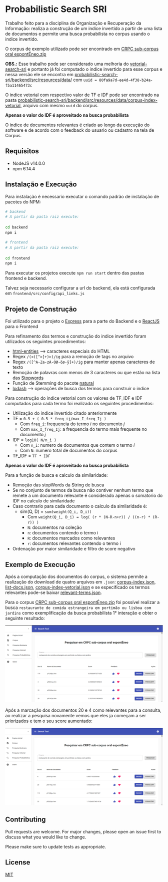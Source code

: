# Probabilistic Search SRI

Trabalho feito para a disciplina de Organização e Recuperação da Informação: realiza a construção de um indice invertido a partir de uma lista de documentos e permite uma busca probabilista no corpus usando o indice invertido.

O corpus de exemplo utilizado pode ser encontrado em [CRPC sub-corpus oral espontÉneo.zip](https://github.com/AlexandreNS/term-frequency-sri/blob/main/CRPC%20sub-corpus%20oral%20espont%C3%89neo.zip?raw=true)

**OBS.:** Esse trabalho pode ser considerado uma melhoria do [vetorial-search-sri](https://github.com/AlexandreNS/vetorial-search-sri) e portanto já foi computado o indice invertido para esse corpus e nessa versão ele se encontra em [probabilistic-search-sri/backend/src/resources/data/](https://github.com/AlexandreNS/probabilistic-search-sri/tree/main/backend/src/resources/data) com `uuid = 80fa9a7d-ee4d-4f38-b24a-f5a11465473c`

O indice vetorial com respectivo valor de TF e IDF pode ser encontrado na pasta [probabilistic-search-sri/backend/src/resources/data/corpus-index-vetorial](https://github.com/AlexandreNS/probabilistic-search-sri/tree/main/backend/src/resources/data/corpus-index-vetorial), arquivo com mesmo `uuid` do corpus.

**Apenas o valor do IDF é aproveitado na busca probabilista**

O indice de documentos relevantes é criado ao longo da execução do software e de acordo com o feedback do usuario ou cadastro na tela de Corpus.

## Requisitos

- NodeJS v14.0.0
- npm 6.14.4

## Instalação e Execução

Para instalação é necessario executar o comando padrão de instalação de pacotes do NPM:

```bash
# backend
# A partir da pasta raiz execute:

cd backend
npm i
```

```bash
# frontend
# A partir da pasta raiz execute:

cd frontend
npm i
```

Para executar os projetos execute `npm run start` dentro das pastas frontend e backend.

Talvez seja necessario configurar a url do backend, ela está configurada em `frontend/src/config/api_links.js`

## Projeto de Construção

Foi utilizado para o projeto o [Express](https://expressjs.com/) para a parte do Backend e o [ReactJS](https://reactjs.org/) para o Frontend

Para refinamento dos termos e construção do indice invertido foram utilizados os seguintes procedimentos:

- [html-entities](https://www.npmjs.com/package/html-entities) --> caracteres especiais do HTML
- Regex `/(<([^>]+)>)/ig` para a remoção de tags no arquivo
- Regex `/([^A-Za-zÀ-ÖØ-öø-ÿ]+)/ig` para manter apenas caracteres de texto
- Remoção de palavras com menos de 3 caracteres ou que estão na lista das [Stopwords](https://github.com/AlexandreNS/boolean-search-sri/blob/main/backend/src/resources/stopwords.js)
- Função de Stemming do pacote [natural](https://www.npmjs.com/package/natural)
- [lodash](https://www.npmjs.com/package/lodash) --> operações de busca dos termos para construir o indice

Para construção do indice vetorial com os valores de TF_IDF e IDF computados para cada termo foi realizado os seguintes procedimentos:

- Utilização do indice invertido citado anteriormente
- TF = `0.5 + ( 0.5 * freq_ij/max_I_freq_Ij )`
    - Com `freq_i`: frequencia do termo *i* no documento *j*
    - Com `max_I_freq_Ij`: a frequencia do termo mais frequente no documento *j*
- IDF = `log10( N/n_i )`
    - Com `n_i`: numero de documentos que contem o termo *i*
    - Com `N`: numero total de documentos do corpus
- TF_IDF = `TF * IDF`

**Apenas o valor do IDF é aproveitado na busca probabilista**

Para a função de busca e calculo da similaridade:

- Remoção das stopWords da String de busca
- Se no conjunto de termos da busca não contiver nenhum termo que remete a um documento relevante é considerado apenas o somatorio do IDF no calculo de similaridade
- Caso contrario para cada documento o calculo da similaridade é:
    - sim(Q, D) = `sum(weight(Q_i, D_i))`
        - Com `weight(Q_i, D_i) = log( (r * (N-R-n+r)) / ((n-r) * (R-r)) )`
        - `N`: documentos na coleção
        - `n`: documentos contendo o termo i
        - `R`: documentos marcados como relevantes
        - `r`: documentos relevantes contendo o termo i
- Ordenação por maior similaridade e filtro de score negativo

## Exemplo de Execução

Após a computação dos documentos do corpus, o sistema permite a realização do download de quatro arquivos em `.json`:  [corpus-index.json](https://github.com/AlexandreNS/probabilistic-search-sri/blob/main/backend/src/resources/data/corpus-index/80fa9a7d-ee4d-4f38-b24a-f5a11465473c-CRPC-sub-corpus-oral-espontEneo.json?raw=true), [list-docs.json](https://github.com/AlexandreNS/probabilistic-search-sri/blob/main/backend/src/resources/data/corpus/80fa9a7d-ee4d-4f38-b24a-f5a11465473c-CRPC-sub-corpus-oral-espontEneo.json?raw=true), [corpus-index-vetorial.json](https://github.com/AlexandreNS/probabilistic-search-sri/blob/main/backend/src/resources/data/corpus-index-vetorial/80fa9a7d-ee4d-4f38-b24a-f5a11465473c-CRPC-sub-corpus-oral-espontEneo.json?raw=true) e se especificado os termos relevantes pode-se baixar [relevant-terms.json](https://github.com/AlexandreNS/probabilistic-search-sri/blob/main/backend/src/resources/data/corpus-list-relevant/80fa9a7d-ee4d-4f38-b24a-f5a11465473c-CRPC-sub-corpus-oral-espontEneo.json?raw=true).

Para o corpus [CRPC sub-corpus oral espontÉneo.zip](https://github.com/AlexandreNS/term-frequency-sri/blob/main/CRPC%20sub-corpus%20oral%20espont%C3%89neo.zip?raw=true) foi possível realizar a busca `restaurante de comida estrangeira em portimão ou lisboa com jardins` como exemplificação da busca probabilista 1° interação e obter o seguinte resultado:

![Exemplo1](https://github.com/AlexandreNS/probabilistic-search-sri/blob/main/exemplo1.png?raw=true)

Após a marcação dos documentos 20 e 4 como relevantes para a consulta, ao realizar a pesquisa novamente vemos que eles ja começam a ser priorizados e tem o seu score aumentado:

![Exemplo2](https://github.com/AlexandreNS/probabilistic-search-sri/blob/main/exemplo2.png?raw=true)

## Contributing
Pull requests are welcome. For major changes, please open an issue first to discuss what you would like to change.

Please make sure to update tests as appropriate.

## License
[MIT](https://github.com/AlexandreNS/probabilistic-search-sri/blob/main/LICENSE)